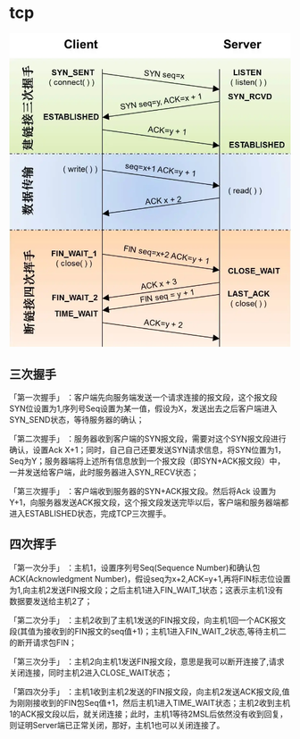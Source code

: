 # tcp 

![tcp](img/tcp1.webp)

## 三次握手 
「第一次握手」 ：客户端先向服务端发送一个请求连接的报文段，这个报文段SYN位设置为1,序列号Seq设置为某一值，假设为X，发送出去之后客户端进入SYN_SEND状态，等待服务器的确认；

「第二次握手」 ：服务器收到客户端的SYN报文段，需要对这个SYN报文段进行确认，设置Ack X+1；同时，自己自己还要发送SYN请求信息，将SYN位置为1，Seq为Y；服务器端将上述所有信息放到一个报文段（即SYN+ACK报文段）中，一并发送给客户端，此时服务器进入SYN_RECV状态；

「第三次握手」 ：客户端收到服务器的SYN+ACK报文段。然后将Ack 设置为Y+1，向服务器发送ACK报文段，这个报文段发送完毕以后，客户端和服务器端都进入ESTABLISHED状态，完成TCP三次握手。


## 四次挥手
「第一次分手」 ：主机1，设置序列号Seq(Sequence Number)和确认包ACK(Acknowledgment Number)，假设seq为x+2,ACK=y+1,再将FIN标志位设置为1,向主机2发送FIN报文段；之后主机1进入FIN_WAIT_1状态；这表示主机1没有数据要发送给主机2了；

「第二次分手」 ：主机2收到了主机1发送的FIN报文段，向主机1回一个ACK报文段(其值为接收到的FIN报文的seq值+1)；主机1进入FIN_WAIT_2状态,等待主机二的断开请求包FIN；

「第三次分手」 ：主机2向主机1发送FIN报文段，意思是我可以断开连接了,请求关闭连接，同时主机2进入CLOSE_WAIT状态；

「第四次分手」 ：主机1收到主机2发送的FIN报文段，向主机2发送ACK报文段,值为刚刚接收到的FIN包Seq值+1，然后主机1进入TIME_WAIT状态；主机2收到主机1的ACK报文段以后，就关闭连接；此时，主机1等待2MSL后依然没有收到回复，则证明Server端已正常关闭，那好，主机1也可以关闭连接了。